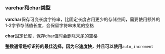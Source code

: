 ### varchar和char类型

**varchar**保存可变长度字符串，比固定长度占用更少的存储空间，需要使用额外的1-2字节存储值长度，会保留字符串末尾的空格

**char**固定长度，保存char值时会删除末尾的空格

**整数通常是标识符的最佳选择，因为它速度快，并且可以使用**`auto_increment`
